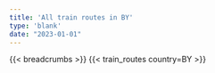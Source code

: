 ```yaml
---
title: 'All train routes in BY'
type: 'blank'
date: "2023-01-01"
---
```


{{< breadcrumbs >}}
{{< train_routes country=BY >}}
